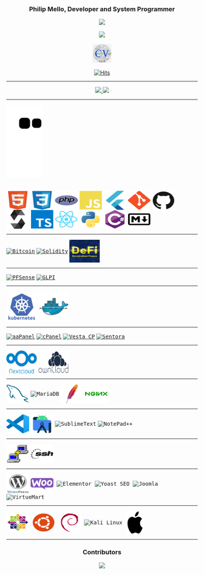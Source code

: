 ### <p align="center">Philip Mello, Developer and System Programmer</p>
<p align="center">
  <a href="https://github.com/DenverCoder1/readme-typing-svg"><img src="https://readme-typing-svg.herokuapp.com/?lines=Blockchain%20developer;Full-Stack%20Developer;PFSense%20Administrator;GLPI%20Administraror;Git%20Expert;Docker%20Administrator;VPS%20Expert;Being%20sincere%20and%20diligent&center=true&width=380&height=65"></a>
</p>

<div align="center">
   <a href="https://www.linkedin.com/in/philip-mello" target="_blank"><img src="https://img.shields.io/badge/-LinkedIn-%230077B5?style=for-the-badge&logo=linkedin&logoColor=white" target="_blank"></a>

   <a href="https://philipmello.github.io/"><img src="https://github.com/PhilipMello/PhilipMello.github.io/blob/master/images/cv-logo.png?raw=true"  alt="PhilipMello CV" width="50" height="50"></a> 
   
   [![Hits](https://hits.seeyoufarm.com/api/count/incr/badge.svg?url=https%3A%2F%2Fgithub.com%2FPhilipMello%2F&count_bg=%231A1B27&title_bg=%23628FDB&icon=github.svg&icon_color=%23E7E7E7&title=hits&edge_flat=false)](https://hits.seeyoufarm.com)
</div>

---

<div align="center">
  <a href="https://github.com/philipmello">
  <img height="180em" src="https://github-readme-stats.vercel.app/api?username=philipmello&show_icons=true&theme=tokyonight&include_all_commits=true&count_private=true"/>
  <img height="180em" src="https://github-readme-stats.vercel.app/api/top-langs/?username=philipmello&layout=compact&langs_count=7&theme=tokyonight"/></a>
</div>

---
![Snake animation](https://github.com/philipmello/philipmello/blob/output/github-contribution-grid-snake.svg)

<div style="display: inline_block"><br>
  <kbd><img align="center" alt="HTML" height="50" width="60" src="https://raw.githubusercontent.com/devicons/devicon/master/icons/html5/html5-original.svg"></kbd>
  <kbd><img align="center" alt="CSS" height="50" width="60" src="https://raw.githubusercontent.com/devicons/devicon/master/icons/css3/css3-original.svg"></kbd>
  <kbd><img align="center" alt="PHP" height="50" width="60" src="https://raw.githubusercontent.com/devicons/devicon/master/icons/php/php-original.svg"></kbd>
  <kbd><img align="center" alt="Js" height="50" width="60" src="https://raw.githubusercontent.com/devicons/devicon/master/icons/javascript/javascript-plain.svg"></kbd>
  <kbd><img align="center" alt="Flutter" height="50" width="60" src="https://raw.githubusercontent.com/devicons/devicon/master/icons/flutter/flutter-original.svg"></kbd>
  <kbd><img align="center" alt="Git" height="50" width="60" src="https://raw.githubusercontent.com/devicons/devicon/master/icons/git/git-original.svg"></kbd>
  <kbd><img align="center" alt="GitHub" height="50" width="60" src="https://raw.githubusercontent.com/devicons/devicon/master/icons/github/github-original.svg"></kbd>
  <kbd><img align="center" alt="Solidity" height="50" width="60" src="https://raw.githubusercontent.com/devicons/devicon/master/icons/solidity/solidity-original.svg"></kbd>
  <kbd><img align="center" alt="Ts" height="50" width="60" src="https://raw.githubusercontent.com/devicons/devicon/master/icons/typescript/typescript-plain.svg"></kbd>
  <kbd><img align="center" alt="React" height="50" width="60" src="https://raw.githubusercontent.com/devicons/devicon/master/icons/react/react-original.svg"></kbd>
  <kbd><img align="center" alt="Python" height="50" width="60" src="https://raw.githubusercontent.com/devicons/devicon/master/icons/python/python-original.svg"></kbd>
  <kbd><img align="center" alt="Csharp" height="50" width="60" src="https://raw.githubusercontent.com/devicons/devicon/master/icons/csharp/csharp-original.svg"></kbd>
  <kbd><img align="center" alt="MarkDown" height="50" width="60" src="https://raw.githubusercontent.com/devicons/devicon/master/icons/markdown/markdown-original.svg"></kbd>
</div>

---

<div>
<kbd><a href="http://bitcoin.org"><img align="center" alt="Bitcoin" height="60" width="80" src="https://raw.githubusercontent.com/PhilipMello/icons/main/bitcoin/bitcoin-logo-01.png"></a></kbd>
<kbd><a href="#"><img align="center" alt="Solidity" height="60" width="80" src="https://raw.githubusercontent.com/PhilipMello/icons/main/solidity/solidity-logo-01.png"></a></kbd>
<kbd><a href="#"><img align="center" alt="DeFi" height="60" width="80" src="https://raw.githubusercontent.com/PhilipMello/icons/main/defi/defi-logo-01.png"></a></kbd>
</div>

---

<div>
  <kbd><a href="https://www.pfsense.org/"><img align="center" alt="PFSense" height="40" width="120" src="https://upload.wikimedia.org/wikipedia/commons/thumb/b/b9/PfSense_logo.png/1200px-PfSense_logo.png"></a></kbd>
  <kbd><a href="https://github.com/PhilipMello/philipmello/tree/main/GLPI"><img align="center" alt="GLPI" height="40" width="120" src="https://glpi-project.org/wp-content/uploads/GLPI_Logo-color.png"></a></kbd>
</div>

---

<div>
<kbd><img align="center" alt="Kubernets" height="80" width="80" src="https://raw.githubusercontent.com/devicons/devicon/master/icons/kubernetes/kubernetes-plain-wordmark.svg"></kbd>
<kbd><img align="center" alt="Docker" height="80" width="80" src="https://raw.githubusercontent.com/devicons/devicon/master/icons/docker/docker-original.svg"></kbd>
</div>
  
---

<div>
  <kbd><a href="https://github.com/PhilipMello/philipmello/tree/main/aaPanel"><img align="center" alt="aaPanel" src="https://www.aapanel.com/static/images/aaPanel.png"></a></kbd>
  <kbd><a href="https://github.com/PhilipMello/philipmello/tree/main/cpanel"><img align="center" alt="cPanel" height="40" width="120" src="https://iconape.com/wp-content/files/qt/370760/svg/370760.svg"></a></kbd>
  <kbd><a href="https://github.com/PhilipMello/philipmello/tree/main/Vesta"><img align="center" alt="Vesta CP" src="https://vestacp.com/img/vesta_logo.png"></a></kbd>
  <kbd><a href="https://github.com/PhilipMello/philipmello/tree/main/Sentora"><img align="center" alt="Sentora" src="http://www.sentora.org/img/sentora_logo.png"></a></kbd> 
</div>

---

<div>
  <kbd><a href="https://nextcloud.com"><img align="center" alt="NextCloud" height="60" width="80" src="https://raw.githubusercontent.com/PhilipMello/icons/main/nextcloud/nexcloud-logo-01.png"></a></kbd>
  <kbd><a href="https://owncloud.com"><img align="center" alt="OwnCloud" height="60" width="80" src="https://raw.githubusercontent.com/PhilipMello/icons/main/owncloud/owncloud-logo-01.png"></a></kbd>
</div>
  
--- 
  
<div>
  <kbd><img align="center" alt="MySql" height="50" width="60" src="https://raw.githubusercontent.com/devicons/devicon/master/icons/mysql/mysql-original.svg"></kbd>
  <kbd><img align="center" alt="MariaDB" height="50" width="60" src="https://iconape.com/wp-content/files/el/350134/svg/350134.svg"></kbd>
  <kbd><img align="center" alt="Apache" height="50" width="60" src="https://raw.githubusercontent.com/devicons/devicon/master/icons/apache/apache-original.svg"></kbd>
  <kbd><img align="center" alt="NGINX" height="50" width="60" src="https://raw.githubusercontent.com/devicons/devicon/master/icons/nginx/nginx-original.svg"></kbd>
</div>

 ---
  
<div>
  <kbd><img align="center" alt="VSCode" height="50" width="60" src="https://raw.githubusercontent.com/devicons/devicon/master/icons/vscode/vscode-original.svg"></kbd>
  <img align="center" alt="Android Studio" height="50" width="60" src="https://raw.githubusercontent.com/devicons/devicon/master/icons/androidstudio/androidstudio-original.svg">
  <kbd><img align="center" alt="SublimeText" height="50" width="60" src="https://iconape.com/wp-content/files/yy/99728/svg/sublime-text.svg"></kbd>
  <kbd><img align="center" alt="NotePad++" height="50" width="60" src="https://upload.wikimedia.org/wikipedia/commons/thumb/6/69/Notepad%2B%2B_Logo.svg/512px-Notepad%2B%2B_Logo.svg.png?20210414160502"></kbd>
</div>

---

<div>
<kbd><img align="center" alt="Putty" height="50" width="60" src="https://raw.githubusercontent.com/devicons/devicon/master/icons/putty/putty-original.svg"></kbd>
<kbd><img align="center" alt="SSH" height="50" width="60" src="https://raw.githubusercontent.com/devicons/devicon/master/icons/ssh/ssh-original-wordmark.svg"></kbd>
</div>

 ---
  
 <div>
   <kbd><img align="center" alt="WordPress" height="50" width="60" src="https://raw.githubusercontent.com/devicons/devicon/master/icons/wordpress/wordpress-original.svg"></kbd>
   <kbd><img align="center" alt="WooCommerce" height="50" width="60" src="https://raw.githubusercontent.com/devicons/devicon/master/icons/woocommerce/woocommerce-original.svg"></kdb>
   <kbd><img align="center" alt="Elementor" height="50" width="60" src="https://iconape.com/wp-content/files/gj/11489/svg/elementor.svg"></kbd>
   <kbd><img align="center" alt="Yoast SEO" height="50" width="60" src="https://iconape.com/wp-content/files/gm/11804/svg/yoast.svg"></kbd>
   <kbd><img align="center" alt="Joomla" height="50" width="60" src="https://iconape.com/wp-content/files/eh/371238/svg/371238.svg"></kbd>
   <kbd><img align="center" alt="VirtueMart" height="50" width="60" src="https://dev.virtuemart.net/attachments/download/3/cart_badge.png"></kbd>
 </div>
 
 ---
  
 <div>
   <kbd><img align="center" alt="CentOS" height="50" width="60" src="https://raw.githubusercontent.com/devicons/devicon/master/icons/centos/centos-original.svg"><kbd>
   <kbd><img align="center" alt="Ubuntu" height="50" width="60" src="https://raw.githubusercontent.com/devicons/devicon/master/icons/ubuntu/ubuntu-plain.svg"></kbd>
   <kbd><img align="center" alt="debian" height="50" width="60" src="https://raw.githubusercontent.com/devicons/devicon/master/icons/debian/debian-original.svg"></kbd>
   <kbd><img align="center" alt="Kali Linux" height="60" width="50" src="https://iconape.com/wp-content/files/aa/353176/svg/353176.svg"></kbd>
   <kbd><img align="center" alt="Apple" height="60" width="50" src="https://raw.githubusercontent.com/devicons/devicon/master/icons/apple/apple-original.svg"></kbd>
 </div>
     
 ---
     
### <p align="center">Contributors</p>
   <div align="center">
  <a href="https://github.com/PhilipMello/Philipmello/graphs/contributors">
    <img src="https://contrib.rocks/image?repo=PhilipMello/Philipmello" />
  </a>
</div>
  
